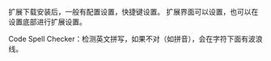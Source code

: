 扩展下载安装后，一般有配置设置，快捷键设置。
扩展界面可以设置，也可以在设置底部进行扩展设置。



Code Spell Checker：检测英文拼写，如果不对（如拼音），会在字符下面有波浪线。

